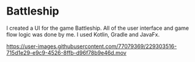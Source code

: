 # Battleship
I created a UI for the game Battleship. All of the user interface and game flow logic was done by me. I used Kotlin, Gradle and JavaFx.

https://user-images.githubusercontent.com/77079369/229303516-715d1e29-e9c9-4526-8ffb-d96f78b9e46d.mov

